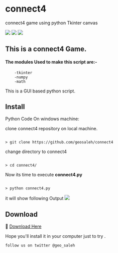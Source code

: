 # connect4
connect4 game using python Tkinter canvas

<img src="Screen Shot 1.png">

<img src="Screen Shot 2.png">

<img src="code.png">

## This is a connect4 Game.

#### The modules Used to make this script are:-

        -tkinter
        -numpy
        -math

This is a GUI based python script.

## Install

Python Code On windows machine:

clone connect4 repository on local machine.
```

> git clone https://github.com/geosaleh/connect4

```
change directory to connect4
```

> cd connect4/

```

Now its time to execute **connect4.py**
```

> python connect4.py

```
it will show following Output
<img src="Screen Shot 3.png">

## Download
:paperclip: [Download Here](https://github.com/geosaleh/connect4/archive/refs/heads/main.zip)

Hope you'll install it in your computer just to try .


```
follow us on twitter @geo_saleh
```
